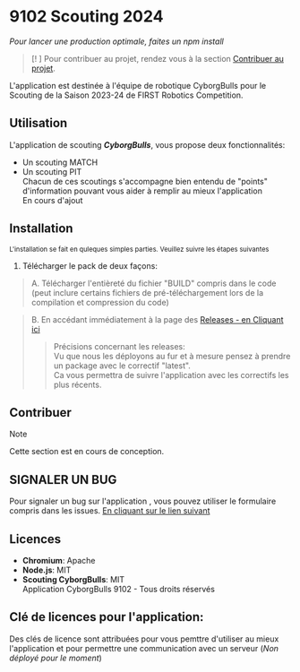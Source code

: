 
# 9102 Scouting 2024

*Pour lancer une production optimale, faites un npm install*
> [!    ]
> Pour contribuer au projet, rendez vous à la section [Contribuer au projet](https://github.com/Crazzynel/cyborgbulls-scouting2#Contribuer).
<!--
> [!CAUTION]  
> **D'importantes modifications ont été effectuées dans le code**
> 
> Si possible, nous vous invitons à bien vouloir mettre à jour le code de l'application sur votre branche et de soit mettre à jour vos ajouts ou bien de les laisser tels quels et de soumettre ensuite la pull request vers `main`
-->

L'application est destinée à l'équipe de robotique CyborgBulls pour le Scouting de la Saison 2023-24 de FIRST Robotics Competition.

## Utilisation

L'application de scouting ***CyborgBulls***, vous propose deux fonctionnalités: 
- Un scouting MATCH
- Un scouting PIT
<br> Chacun de ces scoutings s'accompagne bien entendu de "points" d'information pouvant vous aider à remplir au mieux l'application 
<br> En cours d'ajout
## Installation

<sub>L'installation se fait en quleques simples parties. Veuillez suivre les étapes suivantes </sub>

1. Télécharger le pack de deux façons:  
> A. Télécharger l'entièreté du fichier "BUILD" compris dans le code (peut inclure certains fichiers de pré-téléchargement lors de la compilation et compression du code)
>


> B. En accédant immédiatement à la page des [Releases - en Cliquant ici](https://github.com/Crazzynel/cyborgbulls-scouting2/releases)
>>Précisions concernant les releases: 
<br> Vu que nous les déployons au fur et à mesure pensez à prendre un package avec le correctif "latest". <br>
Ca vous permettra de suivre l'application avec les correctifs les plus récents.

## Contribuer 
> [!NOTE]
> Cette section est en cours de conception.

## SIGNALER UN BUG 

Pour signaler un bug sur l'application , vous pouvez  utiliser le formulaire compris dans les issues. 
[En cliquant sur le lien suivant](https://github.com/Crazzynel/cyborgbulls-scouting2/issues)

## Licences

- **Chromium**: Apache
- **Node.js**: MIT
- **Scouting CyborgBulls**: MIT
<br>Application CyborgBulls 9102 - Tous droits réservés

## Clé de licences pour l'application:
Des clés de licence sont attribuées pour vous pemttre d'utiliser au mieux l'application et pour permettre une communication avec un serveur (*Non déployé pour le moment*)
